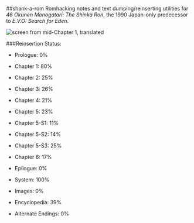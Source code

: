 ##shank-a-rom
Romhacking notes and text dumping/reinserting utilities for *46 Okunen Monogatari: The Shinka Ron*, the 1990 Japan-only predecessor to *E.V.O: Search for Eden*. 

![screen from mid-Chapter 1, translated](https://raw.githubusercontent.com/hollowaytape/shank-a-rom/master/img/evidence_02.png)

###Reinsertion Status:
* Prologue: 0%
* Chapter 1: 80%
* Chapter 2: 25%
* Chapter 3: 26%
* Chapter 4: 21%
* Chapter 5: 23%
* Chapter 5-S1: 11%
* Chapter 5-S2: 14%
* Chapter 5-S3: 25%
* Chapter 6: 17%
* Epilogue: 0%

* System: 100%
* Images: 0%
* Encyclopedia: 39%
* Alternate Endings: 0%